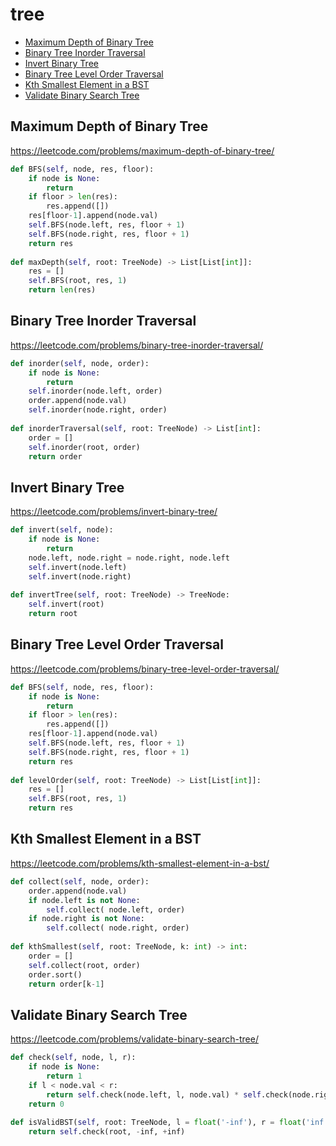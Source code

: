 # tree

+ [Maximum Depth of Binary Tree](#maximum-depth-of-binary-tree)
+ [Binary Tree Inorder Traversal](#binary-tree-inorder-traversal)
+ [Invert Binary Tree](#invert-binary-tree)
+ [Binary Tree Level Order Traversal](binary_tree_level_order_traversal)
+ [Kth Smallest Element in a BST](kth-smallest-element-in-a-bst)
+ [Validate Binary Search Tree](validate-binary-search-tree)

## Maximum Depth of Binary Tree


https://leetcode.com/problems/maximum-depth-of-binary-tree/

```python
def BFS(self, node, res, floor):
    if node is None:
        return
    if floor > len(res):
        res.append([])
    res[floor-1].append(node.val)
    self.BFS(node.left, res, floor + 1)
    self.BFS(node.right, res, floor + 1)
    return res
           
def maxDepth(self, root: TreeNode) -> List[List[int]]:
    res = []
    self.BFS(root, res, 1)
    return len(res)
```

## Binary Tree Inorder Traversal


https://leetcode.com/problems/binary-tree-inorder-traversal/

```python
def inorder(self, node, order):
    if node is None:
        return
    self.inorder(node.left, order)
    order.append(node.val)
    self.inorder(node.right, order)
             
def inorderTraversal(self, root: TreeNode) -> List[int]:
    order = []
    self.inorder(root, order)
    return order
```

## Invert Binary Tree


https://leetcode.com/problems/invert-binary-tree/


```python
def invert(self, node):
    if node is None:
        return 
    node.left, node.right = node.right, node.left
    self.invert(node.left)
    self.invert(node.right)
    
def invertTree(self, root: TreeNode) -> TreeNode:
    self.invert(root)
    return root
```

## Binary Tree Level Order Traversal


https://leetcode.com/problems/binary-tree-level-order-traversal/

```python
def BFS(self, node, res, floor):
    if node is None:
        return
    if floor > len(res):
        res.append([])
    res[floor-1].append(node.val)
    self.BFS(node.left, res, floor + 1)
    self.BFS(node.right, res, floor + 1)
    return res
        
def levelOrder(self, root: TreeNode) -> List[List[int]]:
    res = []
    self.BFS(root, res, 1)
    return res
```

## Kth Smallest Element in a BST


https://leetcode.com/problems/kth-smallest-element-in-a-bst/

```python
def collect(self, node, order):
    order.append(node.val)
    if node.left is not None:
        self.collect( node.left, order)
    if node.right is not None:
        self.collect( node.right, order)
   
def kthSmallest(self, root: TreeNode, k: int) -> int:
    order = []
    self.collect(root, order)
    order.sort()
    return order[k-1]
```

## Validate Binary Search Tree


https://leetcode.com/problems/validate-binary-search-tree/

```python
def check(self, node, l, r):
    if node is None:
        return 1
    if l < node.val < r:  
        return self.check(node.left, l, node.val) * self.check(node.right, node.val, r)
    return 0
        
def isValidBST(self, root: TreeNode, l = float('-inf'), r = float('inf')):
    return self.check(root, -inf, +inf)
```